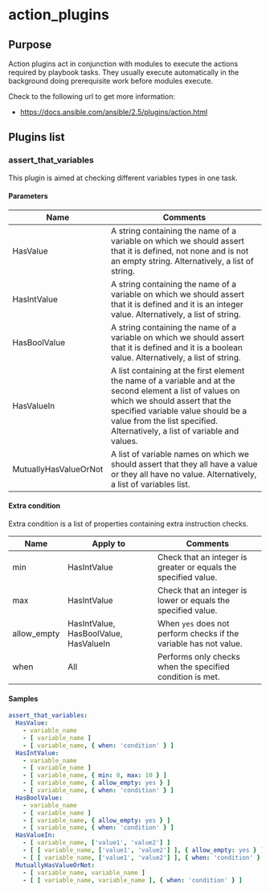 # action_plugins

## Purpose

Action plugins act in conjunction with modules to execute the actions required by playbook tasks. They usually execute automatically in the background doing prerequisite work before modules execute.

Check to the following url to get more information:

* https://docs.ansible.com/ansible/2.5/plugins/action.html

## Plugins list

### assert_that_variables

This plugin is aimed at checking different variables types in one task.

#### Parameters

| Name | Comments |
|------|----------|
| HasValue | A string containing the name of a variable on which we should assert that it is defined, not none and is not an empty string. Alternatively, a list of string. |
| HasIntValue | A string containing the name of a variable on which we should assert that it is defined and it is an integer value. Alternatively, a list of string. |
| HasBoolValue | A string containing the name of a variable on which we should assert that it is defined and it is a boolean value. Alternatively, a list of string. |
| HasValueIn | A list containing at the first element the name of a variable and at the second element a list of values on which we should assert that the specified variable value should be a value from the list specified. Alternatively, a list of variable and values. |
| MutuallyHasValueOrNot | A list of variable names on which we should assert that they all have a value or they all have no value. Alternatively, a list of variables list. |

#### Extra condition

Extra condition is a list of properties containing extra instruction checks.

| Name | Apply to | Comments |
|------|----------|----------|
| min | HasIntValue | Check that an integer is greater or equals the specified value. |
| max | HasIntValue | Check that an integer is lower or equals the specified value. |
| allow_empty | HasIntValue, HasBoolValue, HasValueIn | When `yes` does not perform checks if the variable has not value. |
| when | All | Performs only checks when the specified condition is met. |

#### Samples

```yaml
assert_that_variables:
  HasValue:
    - variable_name                                                       # Simple check
    - [ variable_name ]                                                   # Simple check
    - [ variable_name, { when: 'condition' } ]                            # Check only when condition is true
  HasIntValue:
    - variable_name                                                       # Simple check
    - [ variable_name ]                                                   # Simple check
    - [ variable_name, { min: 0, max: 10 } ]                              # Extra check that value is between a range
    - [ variable_name, { allow_empty: yes } ]                             # Check only if variable is set
    - [ variable_name, { when: 'condition' } ]                            # Check only when condition is true
  HasBoolValue:
    - variable_name                                                       # Simple check
    - [ variable_name ]                                                   # Simple check
    - [ variable_name, { allow_empty: yes } ]                             # Check only if variable is set
    - [ variable_name, { when: 'condition' } ]                            # Check only when condition is true
  HasValueIn:
    - [ variable_name, ['value1', 'value2'] ]                             # Simple check
    - [ [ variable_name, ['value1', 'value2'] ], { allow_empty: yes } ]   # Check only if variable is set
    - [ [ variable_name, ['value1', 'value2'] ], { when: 'condition' } ]  # Check only when condition is true
  MutuallyHasValueOrNot:
    - [ variable_name, variable_name ]                                    # Simple check
    - [ [ variable_name, variable_name ], { when: 'condition' } ]         # Check only when condition is true
```
